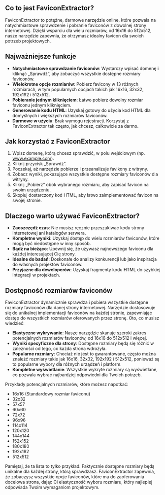 ## Co to jest FaviconExtractor?

FaviconExtractor to potężne, darmowe narzędzie online, które pozwala na natychmiastowe sprawdzenie i pobranie faviconów z dowolnej strony internetowej. Dzięki wsparciu dla wielu rozmiarów, od 16x16 do 512x512, nasze narzędzie zapewnia, że otrzymasz idealny favicon dla swoich potrzeb projektowych.

## Najważniejsze funkcje

- **Natychmiastowe sprawdzanie faviconów**: Wystarczy wpisać domenę i kliknąć „Sprawdź”, aby zobaczyć wszystkie dostępne rozmiary faviconów.
- **Wielokrotne opcje rozmiarów**: Pobierz favicony w 13 różnych rozmiarach, w tym popularnych opcjach takich jak 16x16, 32x32, 192x192 i 512x512.
- **Pobieranie jednym kliknięciem**: Łatwo pobierz dowolny rozmiar faviconu jednym kliknięciem.
- **Generowanie kodu HTML**: Uzyskaj gotowy do użycia kod HTML dla domyślnych i większych rozmiarów faviconów.
- **Darmowe w użyciu**: Brak wymogu rejestracji. Korzystaj z FaviconExtractor tak często, jak chcesz, całkowicie za darmo.

## Jak korzystać z FaviconExtractor

1. Wpisz domenę, którą chcesz sprawdzić, w polu wejściowym (np. www.example.com).
2. Kliknij przycisk „Sprawdź”.
3. Poczekaj, aż narzędzie pobierze i przeanalizuje favikony z witryny.
4. Zobacz wyniki, pokazujące wszystkie dostępne rozmiary faviconów dla witryny.
5. Kliknij „Pobierz” obok wybranego rozmiaru, aby zapisać favicon na swoim urządzeniu.
6. Skopiuj dostarczony kod HTML, aby łatwo zaimplementować favicon na swojej stronie.

## Dlaczego warto używać FaviconExtractor?

- **Zaoszczędź czas**: Nie musisz ręcznie przeszukiwać kodu strony internetowej ani katalogów serwera.
- **Kompletne wyniki**: Uzyskaj dostęp do wielu rozmiarów faviconów, które mogą być niedostępne w inny sposób.
- **Bądź na bieżąco**: Upewnij się, że używasz najnowszego faviconu dla każdej interesującej Cię strony.
- **Idealne do badań**: Doskonałe do analizy konkurencji lub jako inspiracja do własnych projektów faviconów.
- **Przyjazne dla deweloperów**: Uzyskaj fragmenty kodu HTML do szybkiej integracji w projektach.

## Dostępność rozmiarów faviconów

FaviconExtractor dynamicznie sprawdza i pobiera wszystkie dostępne rozmiary faviconów dla danej strony internetowej. Narzędzie dostosowuje się do unikalnej implementacji faviconów na każdej stronie, zapewniając dostęp do wszystkich rozmiarów oferowanych przez stronę. Oto, co musisz wiedzieć:

- **Elastyczne wykrywanie**: Nasze narzędzie skanuje szeroki zakres potencjalnych rozmiarów faviconów, od 16x16 do 512x512 i więcej.
- **Wyniki specyficzne dla strony**: Dostępne rozmiary będą się różnić w zależności od tego, co każda strona wdrożyła.
- **Popularne rozmiary**: Chociaż nie jest to gwarantowane, często można znaleźć rozmiary takie jak 16x16, 32x32, 192x192 i 512x512, ponieważ są to popularne wybory dla różnych urządzeń i platform.
- **Kompletne wyświetlanie**: Wszystkie wykryte rozmiary są wyświetlane, co pozwala wybrać najbardziej odpowiedni dla Twoich potrzeb.

Przykłady potencjalnych rozmiarów, które możesz napotkać:
- 16x16 (Standardowy rozmiar faviconu)
- 32x32
- 57x57
- 60x60
- 72x72
- 96x96
- 114x114
- 120x120
- 144x144
- 152x152
- 180x180
- 192x192
- 512x512

Pamiętaj, że ta lista to tylko przykład. Faktycznie dostępne rozmiary będą unikalne dla każdej strony, którą sprawdzasz. FaviconExtractor zapewnia, że zobaczysz wszystkie opcje faviconów, które ma do zaoferowania docelowa strona, dając Ci elastyczność wyboru rozmiaru, który najlepiej odpowiada Twoim wymaganiom projektowym. 
